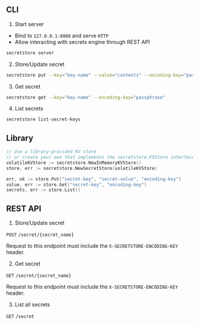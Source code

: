 ## CLI

1. Start server

- Bind to `127.0.0.1:8080` and serve `HTTP`
- Allow interacting with secrets engine through REST API

```bash
secretstore server
```

2. Store/Update secret
```bash
secretstore put --key="key-name" --value="contents" --encoding-key="passphrase"
```

3. Get secret
```bash
secretstore get --key="key-name" --encoding-key="passphrase"
```

4. List secrets
```bash
secretstore list-secret-keys
```

## Library
```go
// Use a library-provided KV store
// or create your own that implements the secretstore.KVStore interface
volatileKVStore := secretstore.NewInMemoryKVStore()
store, err := secretstore.NewSecretStore(volatileKVStore)

err, ok := store.Put("secret-key", "secret-value", "encoding-key")
value, err := store.Get("secret-key", "encoding-key")
secrets, err := store.List()
```

## REST API
1. Store/Update secret

`POST` `/secret/{secret_name}`

Request to this endpoint must include the `X-SECRETSTORE-ENCODING-KEY` header.

2. Get secret

`GET` `/secret/{secret_name}`

Request to this endpoint must include the `X-SECRETSTORE-ENCODING-KEY` header.

3. List all secrets

`GET` `/secret`
